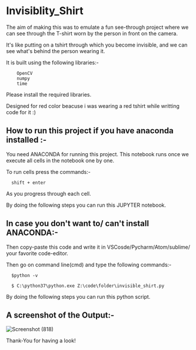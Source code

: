 # Invisiblity_Shirt

The aim of making this was to emulate a fun see-through project where we can see through the T-shirt worn by the person in front on the camera.

It's like putting on a tshirt through which you become invisible, and we can see what's behind the person wearing it.

It is built using the following libraries:-
  
        OpenCV
        numpy
        time
        
        
Please install the required libraries.


Designed for red color beacuse i was wearing a red tshirt while writting code for it :)


## How to run this project if you have anaconda installed :-

You need ANACONDA for running this project. This notebook runs once we execute all cells in the notebook one by one.

To run cells press the commands:- 
      
      shift + enter
      
As you progress through each cell.

By doing the following steps you can run this JUPYTER notebook.


## In case you don't want to/ can't install ANACONDA:- 

Then copy-paste this code and write it in VSCosde/Pycharm/Atom/sublime/ your favorite code-editor.

Then go on command line(cmd) and type the following commands:-

      $python -v
      
      $ C:\python37\python.exe Z:\code\folder\invisible_shirt.py
      
 By doing the following steps you can run this python script.
 
 
 
 
 
 
## A screenshot of the Output:-
 
 ![Screenshot (818)](https://user-images.githubusercontent.com/58680992/88189452-b38f7b00-cc56-11ea-9a5f-6ba31b2e1875.png)







 
 
 
 
Thank-You for having a look!
